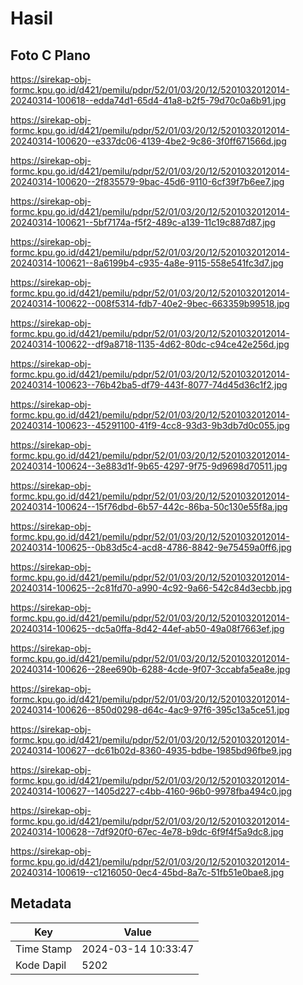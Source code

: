 # Hasil

## Foto C Plano

https://sirekap-obj-formc.kpu.go.id/d421/pemilu/pdpr/52/01/03/20/12/5201032012014-20240314-100618--edda74d1-65d4-41a8-b2f5-79d70c0a6b91.jpg

https://sirekap-obj-formc.kpu.go.id/d421/pemilu/pdpr/52/01/03/20/12/5201032012014-20240314-100620--e337dc06-4139-4be2-9c86-3f0ff671566d.jpg

https://sirekap-obj-formc.kpu.go.id/d421/pemilu/pdpr/52/01/03/20/12/5201032012014-20240314-100620--2f835579-9bac-45d6-9110-6cf39f7b6ee7.jpg

https://sirekap-obj-formc.kpu.go.id/d421/pemilu/pdpr/52/01/03/20/12/5201032012014-20240314-100621--5bf7174a-f5f2-489c-a139-11c19c887d87.jpg

https://sirekap-obj-formc.kpu.go.id/d421/pemilu/pdpr/52/01/03/20/12/5201032012014-20240314-100621--8a6199b4-c935-4a8e-9115-558e541fc3d7.jpg

https://sirekap-obj-formc.kpu.go.id/d421/pemilu/pdpr/52/01/03/20/12/5201032012014-20240314-100622--008f5314-fdb7-40e2-9bec-663359b99518.jpg

https://sirekap-obj-formc.kpu.go.id/d421/pemilu/pdpr/52/01/03/20/12/5201032012014-20240314-100622--df9a8718-1135-4d62-80dc-c94ce42e256d.jpg

https://sirekap-obj-formc.kpu.go.id/d421/pemilu/pdpr/52/01/03/20/12/5201032012014-20240314-100623--76b42ba5-df79-443f-8077-74d45d36c1f2.jpg

https://sirekap-obj-formc.kpu.go.id/d421/pemilu/pdpr/52/01/03/20/12/5201032012014-20240314-100623--45291100-41f9-4cc8-93d3-9b3db7d0c055.jpg

https://sirekap-obj-formc.kpu.go.id/d421/pemilu/pdpr/52/01/03/20/12/5201032012014-20240314-100624--3e883d1f-9b65-4297-9f75-9d9698d70511.jpg

https://sirekap-obj-formc.kpu.go.id/d421/pemilu/pdpr/52/01/03/20/12/5201032012014-20240314-100624--15f76dbd-6b57-442c-86ba-50c130e55f8a.jpg

https://sirekap-obj-formc.kpu.go.id/d421/pemilu/pdpr/52/01/03/20/12/5201032012014-20240314-100625--0b83d5c4-acd8-4786-8842-9e75459a0ff6.jpg

https://sirekap-obj-formc.kpu.go.id/d421/pemilu/pdpr/52/01/03/20/12/5201032012014-20240314-100625--2c81fd70-a990-4c92-9a66-542c84d3ecbb.jpg

https://sirekap-obj-formc.kpu.go.id/d421/pemilu/pdpr/52/01/03/20/12/5201032012014-20240314-100625--dc5a0ffa-8d42-44ef-ab50-49a08f7663ef.jpg

https://sirekap-obj-formc.kpu.go.id/d421/pemilu/pdpr/52/01/03/20/12/5201032012014-20240314-100626--28ee690b-6288-4cde-9f07-3ccabfa5ea8e.jpg

https://sirekap-obj-formc.kpu.go.id/d421/pemilu/pdpr/52/01/03/20/12/5201032012014-20240314-100626--850d0298-d64c-4ac9-97f6-395c13a5ce51.jpg

https://sirekap-obj-formc.kpu.go.id/d421/pemilu/pdpr/52/01/03/20/12/5201032012014-20240314-100627--dc61b02d-8360-4935-bdbe-1985bd96fbe9.jpg

https://sirekap-obj-formc.kpu.go.id/d421/pemilu/pdpr/52/01/03/20/12/5201032012014-20240314-100627--1405d227-c4bb-4160-96b0-9978fba494c0.jpg

https://sirekap-obj-formc.kpu.go.id/d421/pemilu/pdpr/52/01/03/20/12/5201032012014-20240314-100628--7df920f0-67ec-4e78-b9dc-6f9f4f5a9dc8.jpg

https://sirekap-obj-formc.kpu.go.id/d421/pemilu/pdpr/52/01/03/20/12/5201032012014-20240314-100619--c1216050-0ec4-45bd-8a7c-51fb51e0bae8.jpg


## Metadata

| Key        | Value               |
| ---------- | ------------------- |
| Time Stamp | 2024-03-14 10:33:47 |
| Kode Dapil | 5202                |



